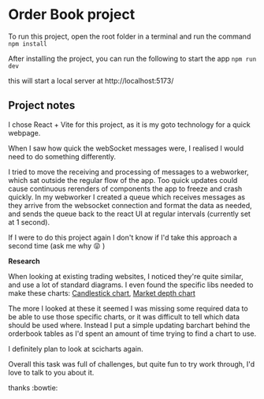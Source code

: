 
# Order Book project 

To run this project, open the root folder in a terminal and run the command `npm install`

After installing the project, you can run the following to start the app `npm run dev`

this will start a local server at http://localhost:5173/

## Project notes

I chose React + Vite for this project, as it is my goto technology for a quick webpage.

When I saw how quick the webSocket messages were, I realised I would need to do something differently.

I tried to move the receiving and processing of messages to a webworker, which sat outside the regular flow of the app. Too quick updates could cause continuous rerenders of components the app to freeze and crash quickly. In my webworker I created a queue which receives messages as they arrive from the websocket connection and format the data as needed, and sends the queue back to the react UI at regular intervals (currently set at 1 second). 

If I were to do this project again I don't know if I'd take this approach a second time (ask me why :stuck_out_tongue_closed_eyes: )

**Research**

When looking at existing trading websites, I noticed they're quite similar, and use a lot of standard diagrams. I even found the specific libs needed to make these charts:
[Candlestick chart](https://www.scichart.com/example/javascript-chart/javascript-candlestick-chart/),
[Market depth chart](https://demo.scichart.com/javascript-depth-chart)

The more I looked at these it seemed I was missing some required data to be able to use those specific charts, or it was difficult to tell which data should be used where. Instead I put a simple updating barchart behind the orderbook tables as I'd spent an amount of time trying to find a chart to use.

I definitely plan to look at scicharts again.

Overall this task was full of challenges, but quite fun to try work through, I'd love to talk to you about it.

thanks :bowtie: